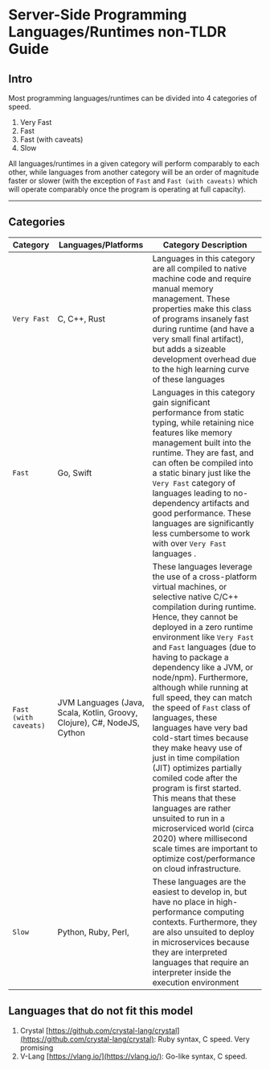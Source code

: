 # Server-Side Programming Languages/Runtimes non-TLDR Guide

## Intro

Most programming languages/runtimes can be divided into 4 categories of speed.

1. Very Fast
2. Fast
3. Fast (with caveats)
4. Slow

All languages/runtimes in a given category will perform comparably to each other, while languages from another category will be an order of 
magnitude faster or slower (with the exception of `Fast` and `Fast (with caveats)` which will operate comparably once the program is operating at full capacity).

---

## Categories

| Category | Languages/Platforms | Category Description |
| -- | -- | -- |
| `Very Fast` | C, C++, Rust | Languages in this category are all compiled to native machine code and require manual memory management. These properties make this class of programs insanely fast during runtime (and have a very small final artifact), but adds a sizeable development overhead due to the high learning curve of these languages |
| `Fast` | Go, Swift | Languages in this category gain significant performance from static typing, while retaining nice features like memory management built into the runtime. They are fast, and can often be compiled into a static binary just like the `Very Fast` category of languages leading to no-dependency artifacts and good performance. These languages are significantly less cumbersome to work with over `Very Fast` languages . |
| `Fast (with caveats)` | JVM Languages (Java, Scala, Kotlin, Groovy, Clojure), C#, NodeJS, Cython | These languages leverage the use of a cross-platform virtual machines, or selective native C/C++ compilation during runtime. Hence, they cannot be deployed in a zero runtime environment like `Very Fast` and `Fast` languages (due to having to package a dependency like a JVM, or node/npm). Furthermore, although while running at full speed, they can match the speed of `Fast` class of languages, these languages have very bad cold-start times because they make heavy use of just in time compilation (JIT) optimizes partially comiled code after the program is first started. This means that these languages are rather unsuited to run in a microserviced world (circa 2020) where millisecond scale times are important to optimize cost/performance on cloud infrastructure. |
| `Slow` | Python, Ruby, Perl,  | These languages are the easiest to develop in, but have no place in high-performance computing contexts. Furthermore, they are also unsuited to deploy in microservices because they are interpreted languages that require an interpreter inside the execution environment |

## Languages that do not fit this model
1. Crystal [https://github.com/crystal-lang/crystal](https://github.com/crystal-lang/crystal): Ruby syntax, C speed. Very promising
2. V-Lang [https://vlang.io/](https://vlang.io/): Go-like syntax, C speed.
